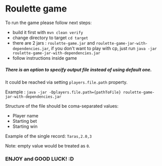 # Roulette game
To run the game please follow next steps:

- build it first with `mvn clean verify`
- change directory to target `cd target`
- there are 2 jars : `roulette-game.jar` and `roulette-game-jar-with-dependencies.jar`, 
if you don't want to play with cp, just run `java -jar roulette-game-jar-with-dependencies.jar`
- follow instructions inside game

##### There is an option to specify output file instead of using default one.
It could be reached via setting `players.file.path` property.

Example : `java -jar -Dplayers.file.path={pathToFile} roulette-game-jar-with-dependencies.jar`

Structure of the file should be coma-separated values:
- Player name
- Starting bet
- Starting win

Example of the single record: `Taras,2.0,3`
 
Note: empty value would be treated as `0`.

### ENJOY and GOOD LUCK! :D

